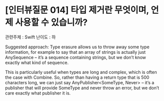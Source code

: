 # [인터뷰질문 014] 타입 제거란 무엇이며, 언제 사용할 수 있습니까?

관련주제 : Swift
난이도 : 하

Suggested approach: Type erasure allows us to throw away some type information, for example to say that an array of strings is actually just AnySequence – it’s a sequence containing strings, but we don’t know exactly what kind of sequence.

This is particularly useful when types are long and complex, which is often the case with Combine. So, rather than having a return type that is 500 characters long, we can just say AnyPublisher<SomeType, Never> – it’s a publisher that will provide SomeType and never throw an error, but we don’t care exactly what publisher it is.
